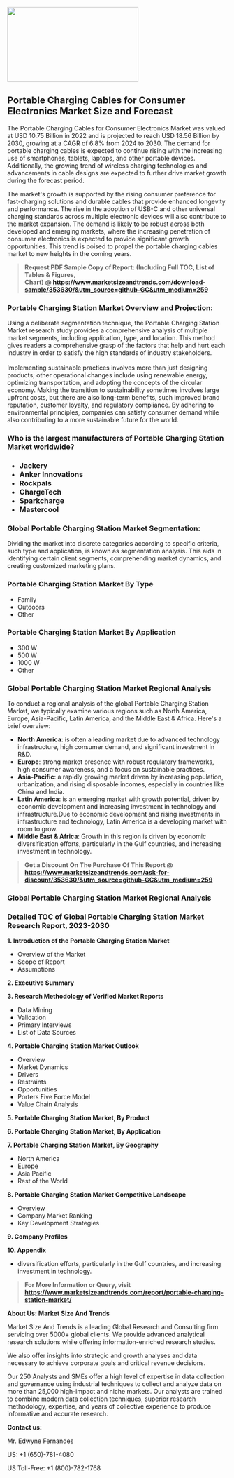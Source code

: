 <p><img class="alignnone size-medium wp-image-20088" src="https://ffe5etoiles.com/wp-content/uploads/2024/12/MST1-300x171.png" alt="" width="300" height="171" /></p><h2>Portable Charging Cables for Consumer Electronics Market Size and Forecast</h2><p>The Portable Charging Cables for Consumer Electronics Market was valued at USD 10.75 Billion in 2022 and is projected to reach USD 18.56 Billion by 2030, growing at a CAGR of 6.8% from 2024 to 2030. The demand for portable charging cables is expected to continue rising with the increasing use of smartphones, tablets, laptops, and other portable devices. Additionally, the growing trend of wireless charging technologies and advancements in cable designs are expected to further drive market growth during the forecast period.</p><p>The market's growth is supported by the rising consumer preference for fast-charging solutions and durable cables that provide enhanced longevity and performance. The rise in the adoption of USB-C and other universal charging standards across multiple electronic devices will also contribute to the market expansion. The demand is likely to be robust across both developed and emerging markets, where the increasing penetration of consumer electronics is expected to provide significant growth opportunities. This trend is poised to propel the portable charging cables market to new heights in the coming years.</p></p><blockquote id="" class=""><strong>Request PDF Sample Copy of Report: (Including Full TOC, List of Tables &amp; Figures, Chart)&nbsp;@&nbsp;<strong><a href="https://www.marketsizeandtrends.com/download-sample/353630/&utm_source=github-GC&utm_medium=259" target="_blank">https://www.marketsizeandtrends.com/download-sample/353630/&utm_source=github-GC&utm_medium=259</a></strong></strong></blockquote><h3 id="" class="">Portable Charging Station Market&nbsp;Overview and Projection:</h3><p id="" class="">Using a deliberate segmentation technique, the Portable Charging Station Market research study provides a comprehensive analysis of multiple market segments, including application, type, and location. This method gives readers a comprehensive grasp of the factors that help and hurt each industry in order to satisfy the high standards of industry stakeholders. <br /> <br />Implementing sustainable practices involves more than just designing products; other operational changes include using renewable energy, optimizing transportation, and adopting the concepts of the circular economy. Making the transition to sustainability sometimes involves large upfront costs, but there are also long-term benefits, such improved brand reputation, customer loyalty, and regulatory compliance. By adhering to environmental principles, companies can satisfy consumer demand while also contributing to a more sustainable future for the world.</p><h3 id="" class="">Who is the largest manufacturers of&nbsp;Portable Charging Station Market worldwide?</h3><h3 class=""><p><ul><li>Jackery </li><li> Anker Innovations </li><li> Rockpals </li><li> ChargeTech </li><li> Sparkcharge </li><li> Mastercool</li></ul></p></h3><h3 id="" class="">Global&nbsp;Portable Charging Station Market Segmentation:</h3><p id="" class="">Dividing the market into discrete categories according to specific criteria, such type and application, is known as segmentation analysis. This aids in identifying certain client segments, comprehending market dynamics, and creating customized marketing plans.</p><h3 id="" class="">Portable Charging Station Market&nbsp;By Type</h3><p><p><ul><li>Family</li><li> Outdoors</li><li> Other</p></li></ul></p></p><h3 id="" class="">Portable Charging Station Market&nbsp;By Application</h3><p class=""><p><ul><li>300 W</li><li> 500 W</li><li> 1000 W</li><li> Other</li></ul></p></p><h3 id="" class="">Global Portable Charging Station Market Regional Analysis</h3><p id="" class="">To conduct a regional analysis of the global Portable Charging Station Market, we typically examine various regions such as North America, Europe, Asia-Pacific, Latin America, and the Middle East &amp; Africa. Here's a brief overview:</p><ul><li><strong>North America</strong>: is often a leading market due to advanced technology infrastructure, high consumer demand, and significant investment in R&amp;D.</li><li><strong>Europe</strong>: strong market presence with robust regulatory frameworks, high consumer awareness, and a focus on sustainable practices.</li><li><strong>Asia-Pacific</strong>: a rapidly growing market driven by increasing population, urbanization, and rising disposable incomes, especially in countries like China and India.</li><li><strong>Latin America</strong>: is an emerging market with growth potential, driven by economic development and increasing investment in technology and infrastructure.Due to economic development and rising investments in infrastructure and technology, Latin America is a developing market with room to grow.</li><li><strong>Middle East &amp; Africa</strong>: Growth in this region is driven by economic diversification efforts, particularly in the Gulf countries, and increasing investment in technology.</li></ul><blockquote id="" class=""><strong>Get a Discount On The Purchase Of This Report @ <strong><a href="https://www.marketsizeandtrends.com/ask-for-discount/353630/&utm_source=github-GC&utm_medium=259" target="_blank">https://www.marketsizeandtrends.com/ask-for-discount/353630/&utm_source=github-GC&utm_medium=259</a></strong></strong></blockquote><h3 id="" class="">Global Portable Charging Station Market Regional Analysis</h3><h3 id="" class="">Detailed TOC of Global Portable Charging Station Market Research Report, 2023-2030</h3><p id="" class=""><strong>1. Introduction of the Portable Charging Station Market</strong></p><ul><li>Overview of the Market</li><li>Scope of Report</li><li>Assumptions</li></ul><p id="" class=""><strong>2. Executive Summary</strong></p><p id="" class=""><strong>3. Research Methodology of Verified Market Reports</strong></p><ul><li>Data Mining</li><li>Validation</li><li>Primary Interviews</li><li>List of Data Sources</li></ul><p id="" class=""><strong>4. Portable Charging Station Market Outlook</strong></p><ul><li>Overview</li><li>Market Dynamics</li><li>Drivers</li><li>Restraints</li><li>Opportunities</li><li>Porters Five Force Model</li><li>Value Chain Analysis</li></ul><p id="" class=""><strong>5. Portable Charging Station Market, By Product</strong></p><p id="" class=""><strong>6. Portable Charging Station Market, By Application</strong></p><p id="" class=""><strong>7. Portable Charging Station Market, By Geography</strong></p><ul><li>North America</li><li>Europe</li><li>Asia Pacific</li><li>Rest of the World</li></ul><p id="" class=""><strong>8. Portable Charging Station Market Competitive Landscape</strong></p><ul><li>Overview</li><li>Company Market Ranking</li><li>Key Development Strategies</li></ul><p id="" class=""><strong>9. Company Profiles</strong></p><p id="" class=""><strong>10. Appendix</strong></p><ul><li>diversification efforts, particularly in the Gulf countries, and increasing investment in technology.</li></ul><blockquote id="" class=""><strong>For More Information or Query, visit <strong><strong><a href="https://www.marketsizeandtrends.com/report/portable-charging-station-market/" target="_blank">https://www.marketsizeandtrends.com/report/portable-charging-station-market/</a></strong></strong></strong></blockquote><p id="" class=""><strong>About Us: Market Size And Trends</strong></p><p id="" class="">Market Size And Trends is a leading Global Research and Consulting firm servicing over 5000+ global clients. We provide advanced analytical research solutions while offering information-enriched research studies.</p><p id="" class="">We also offer insights into strategic and growth analyses and data necessary to achieve corporate goals and critical revenue decisions.</p><p id="" class="">Our 250 Analysts and SMEs offer a high level of expertise in data collection and governance using industrial techniques to collect and analyze data on more than 25,000 high-impact and niche markets. Our analysts are trained to combine modern data collection techniques, superior research methodology, expertise, and years of collective experience to produce informative and accurate research.</p><p id="" class=""><strong>Contact us:</strong></p><p id="" class="">Mr. Edwyne Fernandes</p><p id="" class="">US: +1 (650)-781-4080</p><p id="" class="">US Toll-Free: +1 (800)-782-1768</p>

